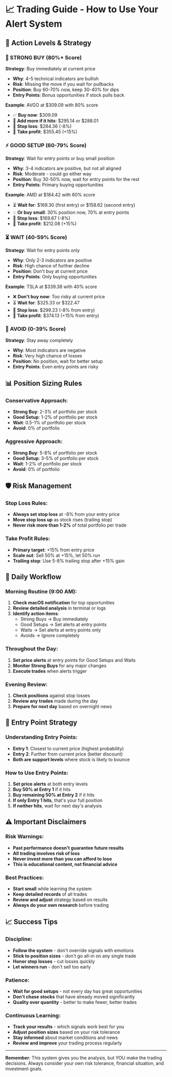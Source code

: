 # 📈 Trading Guide - How to Use Your Alert System

## 🎯 Action Levels & Strategy

### 🚀 STRONG BUY (80%+ Score)
**Strategy**: Buy immediately at current price
- **Why**: 4-5 technical indicators are bullish
- **Risk**: Missing the move if you wait for pullbacks
- **Position**: Buy 60-70% now, keep 30-40% for dips
- **Entry Points**: Bonus opportunities if stock pulls back

**Example**: AVGO at $309.09 with 80% score
- ✅ **Buy now**: $309.09
- 🎯 **Add more if it hits**: $295.14 or $288.01
- 🛑 **Stop loss**: $284.36 (-8%)
- 🎯 **Take profit**: $355.45 (+15%)

### ⚡ GOOD SETUP (60-79% Score)
**Strategy**: Wait for entry points or buy small position
- **Why**: 3-4 indicators are positive, but not all aligned
- **Risk**: Moderate - could go either way
- **Position**: Buy 30-50% now, wait for entry points for the rest
- **Entry Points**: Primary buying opportunities

**Example**: AMD at $184.42 with 60% score
- ⏳ **Wait for**: $169.30 (first entry) or $158.62 (second entry)
- 💡 **Or buy small**: 30% position now, 70% at entry points
- 🛑 **Stop loss**: $169.67 (-8%)
- 🎯 **Take profit**: $212.08 (+15%)

### ⏳ WAIT (40-59% Score)
**Strategy**: Wait for entry points only
- **Why**: Only 2-3 indicators are positive
- **Risk**: High chance of further decline
- **Position**: Don't buy at current price
- **Entry Points**: Only buying opportunities

**Example**: TSLA at $339.38 with 40% score
- ❌ **Don't buy now**: Too risky at current price
- ⏳ **Wait for**: $325.33 or $322.47
- 🛑 **Stop loss**: $299.23 (-8% from entry)
- 🎯 **Take profit**: $374.13 (+15% from entry)

### 🛑 AVOID (0-39% Score)
**Strategy**: Stay away completely
- **Why**: Most indicators are negative
- **Risk**: Very high chance of losses
- **Position**: No position, wait for better setup
- **Entry Points**: Even entry points are risky

## 📊 Position Sizing Rules

### Conservative Approach:
- **Strong Buy**: 2-3% of portfolio per stock
- **Good Setup**: 1-2% of portfolio per stock
- **Wait**: 0.5-1% of portfolio per stock
- **Avoid**: 0% of portfolio

### Aggressive Approach:
- **Strong Buy**: 5-8% of portfolio per stock
- **Good Setup**: 3-5% of portfolio per stock
- **Wait**: 1-2% of portfolio per stock
- **Avoid**: 0% of portfolio

## 🛡️ Risk Management

### Stop Loss Rules:
- **Always set stop loss** at -8% from your entry price
- **Move stop loss up** as stock rises (trailing stop)
- **Never risk more than 1-2%** of total portfolio per trade

### Take Profit Rules:
- **Primary target**: +15% from entry price
- **Scale out**: Sell 50% at +15%, let 50% run
- **Trailing stop**: Use 5-8% trailing stop after +15% gain

## 📱 Daily Workflow

### Morning Routine (9:00 AM):
1. **Check macOS notification** for top opportunities
2. **Review detailed analysis** in terminal or logs
3. **Identify action items**:
   - Strong Buys → Buy immediately
   - Good Setups → Set alerts at entry points
   - Waits → Set alerts at entry points only
   - Avoids → Ignore completely

### Throughout the Day:
1. **Set price alerts** at entry points for Good Setups and Waits
2. **Monitor Strong Buys** for any major changes
3. **Execute trades** when alerts trigger

### Evening Review:
1. **Check positions** against stop losses
2. **Review any trades** made during the day
3. **Prepare for next day** based on overnight news

## 🎯 Entry Point Strategy

### Understanding Entry Points:
- **Entry 1**: Closest to current price (highest probability)
- **Entry 2**: Further from current price (better discount)
- **Both are support levels** where stock is likely to bounce

### How to Use Entry Points:
1. **Set price alerts** at both entry levels
2. **Buy 50% at Entry 1** if it hits
3. **Buy remaining 50% at Entry 2** if it hits
4. **If only Entry 1 hits**, that's your full position
5. **If neither hits**, wait for next day's analysis

## ⚠️ Important Disclaimers

### Risk Warnings:
- **Past performance doesn't guarantee future results**
- **All trading involves risk of loss**
- **Never invest more than you can afford to lose**
- **This is educational content, not financial advice**

### Best Practices:
- **Start small** while learning the system
- **Keep detailed records** of all trades
- **Review and adjust** strategy based on results
- **Always do your own research** before trading

## 📈 Success Tips

### Discipline:
- **Follow the system** - don't override signals with emotions
- **Stick to position sizes** - don't go all-in on any single trade
- **Honor stop losses** - cut losses quickly
- **Let winners run** - don't sell too early

### Patience:
- **Wait for good setups** - not every day has great opportunities
- **Don't chase stocks** that have already moved significantly
- **Quality over quantity** - better to make fewer, better trades

### Continuous Learning:
- **Track your results** - which signals work best for you
- **Adjust position sizes** based on your risk tolerance
- **Stay informed** about market conditions and news
- **Review and improve** your trading process regularly

---

**Remember**: This system gives you the analysis, but YOU make the trading decisions. Always consider your own risk tolerance, financial situation, and investment goals.
